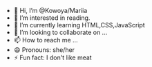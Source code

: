 - 👋 Hi, I’m @Kowoya/Mariia
- 👀 I’m interested in reading.
- 🌱 I’m currently learning HTML,CSS,JavaScript
- 💞️ I’m looking to collaborate on ...
- 📫 How to reach me ...
- 😄 Pronouns: she/her
- ⚡ Fun fact: I don't like meat

<!---
Kowoya/Kowoya is a ✨ special ✨ repository because its `README.md` (this file) appears on your GitHub profile.
You can click the Preview link to take a look at your changes.
--->

